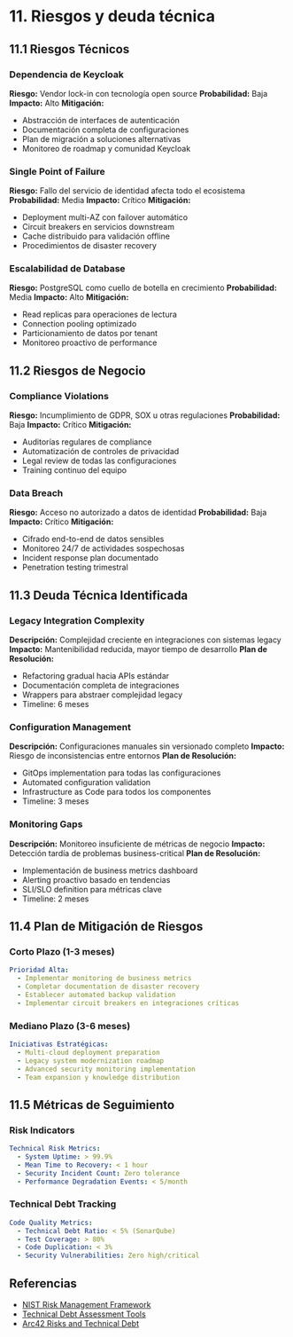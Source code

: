 # 11. Riesgos y deuda técnica

## 11.1 Riesgos Técnicos

### Dependencia de Keycloak
**Riesgo:** Vendor lock-in con tecnología open source
**Probabilidad:** Baja
**Impacto:** Alto
**Mitigación:**
- Abstracción de interfaces de autenticación
- Documentación completa de configuraciones
- Plan de migración a soluciones alternativas
- Monitoreo de roadmap y comunidad Keycloak

### Single Point of Failure
**Riesgo:** Fallo del servicio de identidad afecta todo el ecosistema
**Probabilidad:** Media
**Impacto:** Crítico
**Mitigación:**
- Deployment multi-AZ con failover automático
- Circuit breakers en servicios downstream
- Cache distribuido para validación offline
- Procedimientos de disaster recovery

### Escalabilidad de Database
**Riesgo:** PostgreSQL como cuello de botella en crecimiento
**Probabilidad:** Media
**Impacto:** Alto
**Mitigación:**
- Read replicas para operaciones de lectura
- Connection pooling optimizado
- Particionamiento de datos por tenant
- Monitoreo proactivo de performance

## 11.2 Riesgos de Negocio

### Compliance Violations
**Riesgo:** Incumplimiento de GDPR, SOX u otras regulaciones
**Probabilidad:** Baja
**Impacto:** Crítico
**Mitigación:**
- Auditorías regulares de compliance
- Automatización de controles de privacidad
- Legal review de todas las configuraciones
- Training continuo del equipo

### Data Breach
**Riesgo:** Acceso no autorizado a datos de identidad
**Probabilidad:** Baja
**Impacto:** Crítico
**Mitigación:**
- Cifrado end-to-end de datos sensibles
- Monitoreo 24/7 de actividades sospechosas
- Incident response plan documentado
- Penetration testing trimestral

## 11.3 Deuda Técnica Identificada

### Legacy Integration Complexity
**Descripción:** Complejidad creciente en integraciones con sistemas legacy
**Impacto:** Mantenibilidad reducida, mayor tiempo de desarrollo
**Plan de Resolución:**
- Refactoring gradual hacia APIs estándar
- Documentación completa de integraciones
- Wrappers para abstraer complejidad legacy
- Timeline: 6 meses

### Configuration Management
**Descripción:** Configuraciones manuales sin versionado completo
**Impacto:** Riesgo de inconsistencias entre entornos
**Plan de Resolución:**
- GitOps implementation para todas las configuraciones
- Automated configuration validation
- Infrastructure as Code para todos los componentes
- Timeline: 3 meses

### Monitoring Gaps
**Descripción:** Monitoreo insuficiente de métricas de negocio
**Impacto:** Detección tardía de problemas business-critical
**Plan de Resolución:**
- Implementación de business metrics dashboard
- Alerting proactivo basado en tendencias
- SLI/SLO definition para métricas clave
- Timeline: 2 meses

## 11.4 Plan de Mitigación de Riesgos

### Corto Plazo (1-3 meses)
```yaml
Prioridad Alta:
  - Implementar monitoring de business metrics
  - Completar documentation de disaster recovery
  - Establecer automated backup validation
  - Implementar circuit breakers en integraciones críticas
```

### Mediano Plazo (3-6 meses)
```yaml
Iniciativas Estratégicas:
  - Multi-cloud deployment preparation
  - Legacy system modernization roadmap
  - Advanced security monitoring implementation
  - Team expansion y knowledge distribution
```

## 11.5 Métricas de Seguimiento

### Risk Indicators
```yaml
Technical Risk Metrics:
  - System Uptime: > 99.9%
  - Mean Time to Recovery: < 1 hour
  - Security Incident Count: Zero tolerance
  - Performance Degradation Events: < 5/month
```

### Technical Debt Tracking
```yaml
Code Quality Metrics:
  - Technical Debt Ratio: < 5% (SonarQube)
  - Test Coverage: > 80%
  - Code Duplication: < 3%
  - Security Vulnerabilities: Zero high/critical
```

## Referencias
- [NIST Risk Management Framework](https://csrc.nist.gov/projects/risk-management/about-rmf)
- [Technical Debt Assessment Tools](https://www.sonarqube.org/)
- [Arc42 Risks and Technical Debt](https://docs.arc42.org/section-11/)

